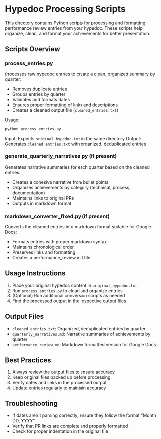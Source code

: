 # Hypedoc Processing Scripts

This directory contains Python scripts for processing and formatting performance review entries from your hypedoc. These scripts help organize, clean, and format your achievements for better presentation.

## Scripts Overview

### process_entries.py
Processes raw hypedoc entries to create a clean, organized summary by quarter:
- Removes duplicate entries
- Groups entries by quarter
- Validates and formats dates
- Ensures proper formatting of links and descriptions
- Creates a cleaned output file (`cleaned_entries.txt`)

Usage:
```bash
python process_entries.py
```

Input: Expects `original_hypedoc.txt` in the same directory
Output: Generates `cleaned_entries.txt` with organized, deduplicated entries

### generate_quarterly_narratives.py (if present)
Generates narrative summaries for each quarter based on the cleaned entries:
- Creates a cohesive narrative from bullet points
- Organizes achievements by category (technical, process, documentation)
- Maintains links to original PRs
- Outputs in markdown format

### markdown_converter_fixed.py (if present)
Converts the cleaned entries into markdown format suitable for Google Docs:
- Formats entries with proper markdown syntax
- Maintains chronological order
- Preserves links and formatting
- Creates a performance_review.md file

## Usage Instructions

1. Place your original hypedoc content in `original_hypedoc.txt`
2. Run `process_entries.py` to clean and organize entries
3. (Optional) Run additional conversion scripts as needed
4. Find the processed output in the respective output files

## Output Files
- `cleaned_entries.txt`: Organized, deduplicated entries by quarter
- `quarterly_narratives.md`: Narrative summaries of achievements by quarter
- `performance_review.md`: Markdown formatted version for Google Docs

## Best Practices
1. Always review the output files to ensure accuracy
2. Keep original files backed up before processing
3. Verify dates and links in the processed output
4. Update entries regularly to maintain accuracy

## Troubleshooting
- If dates aren't parsing correctly, ensure they follow the format "Month DD, YYYY"
- Verify that PR links are complete and properly formatted
- Check for proper indentation in the original file